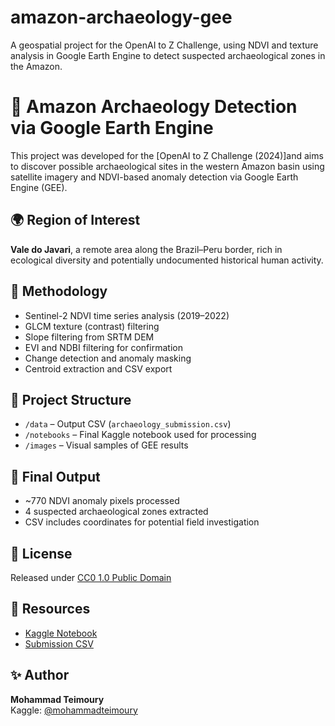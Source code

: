 # amazon-archaeology-gee
A geospatial project for the OpenAI to Z Challenge, using NDVI and texture analysis in Google Earth Engine to detect suspected archaeological zones in the Amazon.
# 🏺 Amazon Archaeology Detection via Google Earth Engine

This project was developed for the [OpenAI to Z Challenge (2024)]and aims to discover possible archaeological sites in the western Amazon basin using satellite imagery and NDVI-based anomaly detection via Google Earth Engine (GEE).

## 🌍 Region of Interest
**Vale do Javari**, a remote area along the Brazil–Peru border, rich in ecological diversity and potentially undocumented historical human activity.

## 🚀 Methodology
- Sentinel-2 NDVI time series analysis (2019–2022)
- GLCM texture (contrast) filtering
- Slope filtering from SRTM DEM
- EVI and NDBI filtering for confirmation
- Change detection and anomaly masking
- Centroid extraction and CSV export

## 📁 Project Structure
- `/data` – Output CSV (`archaeology_submission.csv`)
- `/notebooks` – Final Kaggle notebook used for processing
- `/images` – Visual samples of GEE results

## 🧠 Final Output
- ~770 NDVI anomaly pixels processed
- 4 suspected archaeological zones extracted
- CSV includes coordinates for potential field investigation

## 📜 License
Released under [CC0 1.0 Public Domain](https://creativecommons.org/publicdomain/zero/1.0/)

## 🔗 Resources
- [Kaggle Notebook](https://www.kaggle.com/code/mohammadteimoury/notebook304eff8b8b)
- [Submission CSV](https://www.kaggle.com/datasets/mohammadteimoury/archaeology-submission)

## ✨ Author
**Mohammad Teimoury**  
Kaggle: [@mohammadteimoury](https://www.kaggle.com/mohammadteimoury)
